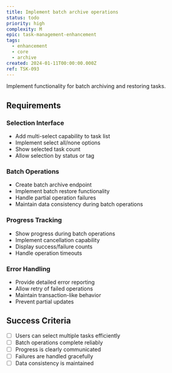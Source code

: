 ```yaml
---
title: Implement batch archive operations
status: todo
priority: high
complexity: M
epic: task-management-enhancement
tags:
  - enhancement
  - core
  - archive
created: 2024-01-11T00:00:00.000Z
ref: TSK-093
---
```


Implement functionality for batch archiving and restoring tasks.

## Requirements

### Selection Interface
- Add multi-select capability to task list
- Implement select all/none options
- Show selected task count
- Allow selection by status or tag

### Batch Operations
- Create batch archive endpoint
- Implement batch restore functionality
- Handle partial operation failures
- Maintain data consistency during batch operations

### Progress Tracking
- Show progress during batch operations
- Implement cancellation capability
- Display success/failure counts
- Handle operation timeouts

### Error Handling
- Provide detailed error reporting
- Allow retry of failed operations
- Maintain transaction-like behavior
- Prevent partial updates

## Success Criteria
- [ ] Users can select multiple tasks efficiently
- [ ] Batch operations complete reliably
- [ ] Progress is clearly communicated
- [ ] Failures are handled gracefully
- [ ] Data consistency is maintained 
